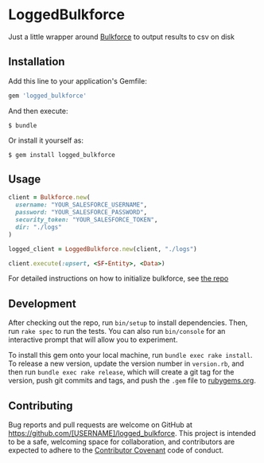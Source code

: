 # LoggedBulkforce

Just a little wrapper around [Bulkforce](https://github.com/propertybase/bulkforce) to output results to csv on disk

## Installation

Add this line to your application's Gemfile:

```ruby
gem 'logged_bulkforce'
```

And then execute:

    $ bundle

Or install it yourself as:

    $ gem install logged_bulkforce

## Usage

```ruby
client = Bulkforce.new(
  username: "YOUR_SALESFORCE_USERNAME",
  password: "YOUR_SALESFORCE_PASSWORD",
  security_token: "YOUR_SALESFORCE_TOKEN",
  dir: "./logs"
)

logged_client = LoggedBulkforce.new(client, "./logs")

client.execute(:upsert, <SF-Entity>, <Data>)
```

For detailed instructions on how to initialize bulkforce, see [the repo](https://github.com/propertybase/bulkforce)

## Development

After checking out the repo, run `bin/setup` to install dependencies. Then, run `rake spec` to run the tests. You can also run `bin/console` for an interactive prompt that will allow you to experiment.

To install this gem onto your local machine, run `bundle exec rake install`. To release a new version, update the version number in `version.rb`, and then run `bundle exec rake release`, which will create a git tag for the version, push git commits and tags, and push the `.gem` file to [rubygems.org](https://rubygems.org).

## Contributing

Bug reports and pull requests are welcome on GitHub at https://github.com/[USERNAME]/logged_bulkforce. This project is intended to be a safe, welcoming space for collaboration, and contributors are expected to adhere to the [Contributor Covenant](http://contributor-covenant.org) code of conduct.
